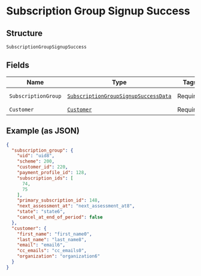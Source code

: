 
# Subscription Group Signup Success

## Structure

`SubscriptionGroupSignupSuccess`

## Fields

| Name | Type | Tags | Description | Getter | Setter |
|  --- | --- | --- | --- | --- | --- |
| `SubscriptionGroup` | [`SubscriptionGroupSignupSuccessData`](../../doc/models/subscription-group-signup-success-data.md) | Required | - | SubscriptionGroupSignupSuccessData getSubscriptionGroup() | setSubscriptionGroup(SubscriptionGroupSignupSuccessData subscriptionGroup) |
| `Customer` | [`Customer`](../../doc/models/customer.md) | Required | - | Customer getCustomer() | setCustomer(Customer customer) |

## Example (as JSON)

```json
{
  "subscription_group": {
    "uid": "uid8",
    "scheme": 200,
    "customer_id": 220,
    "payment_profile_id": 128,
    "subscription_ids": [
      74,
      75
    ],
    "primary_subscription_id": 148,
    "next_assessment_at": "next_assessment_at8",
    "state": "state6",
    "cancel_at_end_of_period": false
  },
  "customer": {
    "first_name": "first_name0",
    "last_name": "last_name8",
    "email": "email6",
    "cc_emails": "cc_emails0",
    "organization": "organization6"
  }
}
```

